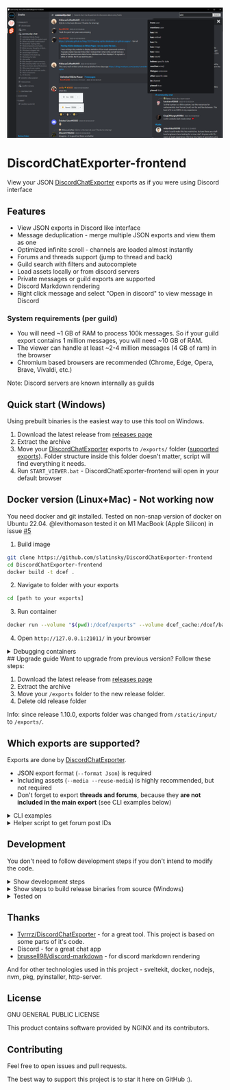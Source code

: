 ![](docs/screenshot.png)

# DiscordChatExporter-frontend
View your JSON [DiscordChatExporter](https://github.com/Tyrrrz/DiscordChatExporter) exports as if you were using Discord interface

## Features
- View JSON exports in Discord like interface
- Message deduplication - merge multiple JSON exports and view them as one
- Optimized infinite scroll - channels are loaded almost instantly
- Forums and threads support (jump to thread and back)
- Guild search with filters and autocomplete
- Load assets locally or from discord servers
- Private messages or guild exports are supported
- Discord Markdown rendering
- Right click message and select "Open in discord" to view message in Discord


### System requirements (per guild)
- You will need ~1 GB of RAM to process 100k messages. So if your guild export contains 1 million messages, you will need ~10 GB of RAM.
- The viewer can handle at least ~2-4 million messages (4 GB of ram) in the browser
- Chromium based browsers are recommended (Chrome, Edge, Opera, Brave, Vivaldi, etc.)

Note: Discord servers are known internally as guilds



## Quick start (Windows)
Using prebuilt binaries is the easiest way to use this tool on Windows.
1. Download the latest release from [releases page](https://github.com/slatinsky/DiscordChatExporter-frontend/releases)
2. Extract the archive
3. Move your [DiscordChatExporter](https://github.com/Tyrrrz/DiscordChatExporter) exports to `/exports/` folder ([supported exports](#supported-exports)). Folder structure inside this folder doesn't matter, script will find everything it needs.
4. Run `START_VIEWER.bat` - DiscordChatExporter-frontend will open in your default browser

## Docker version (Linux+Mac) - Not working now
You need docker and git installed. Tested on non-snap version of docker on Ubuntu 22.04. @levithomason tested it on M1 MacBook (Apple Silicon) in issue [#5](https://github.com/slatinsky/DiscordChatExporter-frontend/issues/5)
1. Build image
```bash
git clone https://github.com/slatinsky/DiscordChatExporter-frontend
cd DiscordChatExporter-frontend
docker build -t dcef .
```
2. Navigate to folder with your exports
```bash
cd [path to your exports]
```

3. Run container
```bash
docker run --volume "$(pwd):/dcef/exports" --volume dcef_cache:/dcef/backend/preprocess/temp --rm -p 21011:21011 -it dcef
```

4. Open `http://127.0.0.1:21011/` in your browser

<details><summary>Debugging containers</summary>
<p>

To debug new container instance, run `docker run -it dcef sh` to get shell inside container

To get inside running container, run `docker exec -it $(docker ps | grep 'dcef' | awk '{ print $1 }') sh`

</p>
</details>
## Upgrade guide
Want to upgrade from previous version? Follow these steps:

1. Download the latest release from [releases page](https://github.com/slatinsky/DiscordChatExporter-frontend/releases)
2. Extract the archive
3. Move your `/exports` folder to the new release folder.
4. Delete old release folder

Info: since release 1.10.0, exports folder was changed from `/static/input/` to `/exports/`.

<a name="supported-exports"></a>
## Which exports are supported?

Exports are done by [DiscordChatExporter](https://github.com/Tyrrrz/DiscordChatExporter).

- JSON export format (`--format Json`) is required
- Including assets (`--media --reuse-media`) is highly recommended, but not required
- Don't forget to export **threads and forums**, because they **are not included in the main export** (see CLI examples below)

<details><summary>CLI examples</summary>
<p>

Export all accessible channels from guild:
```
DiscordChatExporter.Cli.exe exportguild --token DISCORD_TOKEN -g GUILD_ID --media --reuse-media --format Json --output OUTPUT_FOLDER_PATH
```
Export all dms (sadly, exporting dms can't be done without selfboting):
```
DiscordChatExporter.Cli.exe exportdm --token DISCORD_TOKEN --media --reuse-media --format Json --output OUTPUT_FOLDER_PATH
```
Export channel/thread/forum post:
```
DiscordChatExporter.Cli export --token DISCORD_TOKEN  --media --reuse-media --output OUTPUT_FOLDER_PATH --format Json --channel CHANNEL_OR_THREAD_ID_OR_FORUM_POST_ID
```

Viewer also suppports html export with assets + json export without assets - but it's not recommended, because most embeds will be missing.
</p>
</details>

<details><summary>Helper script to get forum post IDs</summary>
<p>

Viewing forums is supported by this viewer, but exporting them with DiscordChatExporter is harder than with other channel types, because export of main forum channel is not supported.

Workaround is to export individual forum threads. I made a script to get forum IDs automatically:

### Steps
1. Open discord in browser
2. Navigate to channel with forum post list
3. press F12 and paste this script to the console:

```js
len = 0
ids = []
previouseScrollTop = 0

function scrollToPosition(offset) {
    scrollDiv = document.querySelector('div[class*="chat-"] > div > div > div[class*="scrollerBase-"]')
    scrollDiv.scroll(0, offset)
}

function captureIds() {
    document.querySelectorAll('div[data-item-id]').forEach((e) => ids.push(e.dataset.itemId))
    ids = [...new Set(ids)]  //deduplicate
    if (ids.length > len) {
        len = ids.length
        console.log('Found', len, 'IDs')
    }
}

function printIds() {
    // print all ids, comma separated
    console.log('found IDs:',ids.join(','))
}

scrollToPosition(0)
interval = setInterval(() => {
    scrollToPosition(scrollDiv.scrollTop + window.innerHeight / 3)
    setTimeout(() => {
        captureIds()
        if (previouseScrollTop === scrollDiv.scrollTop) {
            clearInterval(interval)
            printIds()
        }
        previouseScrollTop = scrollDiv.scrollTop
    }, 1000)
}, 1542)
```

4. script will scroll the page. At the the end, it will print all IDs to the console
5. download each id with DiscordChatExporter as if you would download channel (--channel FORUM_POST_ID)
</p>
</details>

## Development
You don't need to follow development steps if you don't intend to modify the code.

<details><summary>Show development steps</summary>
<p>

First download	nginx/Windows-1.23.2 from [nginx.org](https://nginx.org/en/download.html) and put nginx.exe file to `backend/nginx/` folder.

Then make sure you use node 16.16.0 and have nodemon installed globally (used for python3 hot reloading)
```bash
nvm use 16.16.0
npm install -g nodemon
```

Then install python3 dependencies
```bash
cd preprocess
py -m pip install imagesize
cd ..
```

Now you just need to run the development helper script to start all needed processes
```bash
DEV.bat
```

If everything was done correctly, DiscordChatExporter-frontend will open in your browser with working hot reloading.

(There is no dev version for Linux. You have to use docker version)

</p>
</details>


<details><summary>Show steps to build release binaries from source (Windows)</summary>
<p>

## Requirements
- Node.js 16
- Python 3.9+
- pyinstaller (installled globally)
```
py -m pip install pyinstaller
```
pkg (installed globally)
```
npm install -g pkg
```

## Steps
1. Clone this repository
```bash
git clone https://github.com/slatinsky/DiscordChatExporter-frontend
```
2. Install dependencies
```bash
npm install
cd server
npm install
cd ..
```
3. Make sure you have Python3.9+ Node.js 16 and pyinstaller installed:
```
>py --version
Python 3.10.2
```
```
>node --version
v16.14.2
```
```
>pyinstaller --version
5.5
```

4. Kill `npm run dev` if it is running

5. Run the build script
```bash
BUILD_RELEASE.bat
```

6. Release binaries will be in `/release/` folder

</p>
</details>

<details><summary>Tested on</summary>
<p>

```
>winver
Windows 10, 21H2
Os build: 19044.1766

>py --version
Python 3.10.2

>node --version
v16.14.2

>pyinstaller --version
5.5

>pkg --version
5.8.0

DiscordChatExporter version:
v2.36.1

Processor:
AMD Ryzen™ 7 5800H

400k messages with 18GB of media files
```


But binary release should work on any Windows 10 / Windows 11 x64 computer.

Docker release should work on Linux x64 and Mac M1 (arm64) computers.

</p>
</details>

## Thanks
- [Tyrrrz/DiscordChatExporter](https://github.com/Tyrrrz/DiscordChatExporter) - for a great tool. This project is based on some parts of it's code.
- Discord - for a great chat app
- [brussell98/discord-markdown](https://github.com/brussell98/discord-markdown) - for discord markdown rendering

And for other technologies used in this project - sveltekit, docker, nodejs, nvm, pkg, pyinstaller, http-server.

## License
GNU GENERAL PUBLIC LICENSE

This product contains software provided by NGINX and its contributors.

## Contributing
Feel free to open issues and pull requests.

The best way to support this project is to star it here on GitHub :).